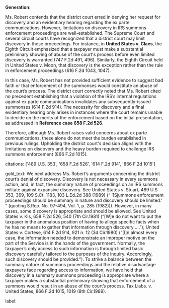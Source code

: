 **Generation:**

Ms. Robert contends that the district court erred in denying her request for discovery and an evidentiary hearing regarding the ex parte communications. However, limitations on discovery in IRS summons enforcement proceedings are well-established. The Supreme Court and several circuit courts have recognized that a district court may limit discovery in these proceedings. For instance, in **United States v. Claes**, the Eighth Circuit emphasized that a taxpayer must make a substantial preliminary showing of abuse of the court's process before even limited discovery is warranted (747 F.2d 491, 496). Similarly, the Eighth Circuit held in United States v. Moon, that discovery is the exception rather than the rule in enforcement proceedings (616 F.2d 1043, 1047).

In this case, Ms. Robert has not provided sufficient evidence to suggest bad faith or that enforcement of the summonses would constitute an abuse of the court’s process. The district court correctly noted that Ms. Robert cited no precedent establishing that a violation of the IRS’s internal regulations against ex parte communications invalidates any subsequently-issued summonses (614 F.2d 914). The necessity for discovery and a final evidentiary hearing only arises in instances where the court remains unable to decide on the merits of the enforcement based on the initial presentation, as addressed in **Reference case 658 F.2d 526**.

Therefore, although Ms. Robert raises valid concerns about ex parte communications, these alone do not meet the burden established in previous rulings. Upholding the district court's decision aligns with the limitations on discovery and the heavy burden required to challenge IRS summons enforcement (866 F.2d 1015).

citations: ['489 U.S. 353', '658 F.2d 526', '614 F.2d 914', '866 F.2d 1015']

gold_text: We next address Ms. Robert’s arguments concerning the district court’s denial of discovery. Discovery is not necessary in every summons action, and, in fact, the summary nature of proceedings on an IRS summons militate against expansive discovery. See United States v. Stuart, 489 U.S. 353, 369, 109 S.Ct. 1183, 103 L.Ed.2d 388 (1989) (“ ‘[Sjummons enforcement proceedings should be summary in nature and discovery should be limited.’ ” (quoting S.Rep. No. 97-494, Vol. 1, p. 285 (1982))). However, in many cases, some discovery is appropriate and should be allowed. See United States v. Kis, 658 F.2d 526, 540 (7th Cir.1981) (“[W]e do not want to put the taxpayer in the anomalous position of having to allege specific facts when he has no means to gather that information through discovery ....”); United States v. Cortese, 614 F.2d 914, 921 n. 12 (3d Cir.1980) (“[I]n almost every case, the information needed to demonstrate an improper motive on the part of the Service is in the hands of the government. Normally, the taxpayer’s only access to such information is through limited basic discovery carefully tailored to the purposes of the inquiry. Accordingly, such discovery should be provided.”). To strike a balance between the summary nature of summons proceedings and the relative disadvantage taxpayers face regarding access to information, we have held that discovery in a summary summons proceeding is appropriate where a taxpayer makes a substantial preliminary showing that enforcement of a summons would result in an abuse of the court’s process. Tax Liabs. v. United States, 866 F.2d 1015, 1019 (8th Cir.1989).

label: 